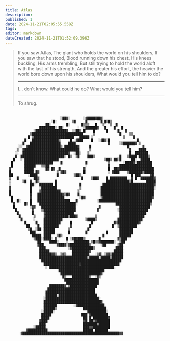 ```yaml
---
title: Atlas
description: 
published: 1
date: 2024-11-21T02:05:55.558Z
tags: 
editor: markdown
dateCreated: 2024-11-21T01:52:09.396Z
---
```


> If you saw Atlas,
> The giant who holds the world on his shoulders,
> If you saw that he stood,
> Blood running down his chest,
> His knees buckling,
> His arms trembling,
> But still trying to hold the world aloft with the last of his strength,
> And the greater his effort, the heavier the world bore down upon his shoulders,
> What would you tell him to do?
> 
> ---
> I... don't know.  What could he do?  What would you tell him?
> 
> ---
> To shrug.

<pre style="font-size: small;font-family:monospace;line-height:1">
                                                        
                                                                                
                             ░██▓░       ░▓████▓██▓                             
                        ░█░        ▒█     █       █ █▒█▒                        
                     ██░        █░      █▒▒▒   █   ▒   ▒  █                     
                  ████████░ ██░       ░  ░██████▓   █    █   █                  
               ░████████████████▓  ░░██▒ █    █      █     █   ▓                
             ▒███████████████████████████     ▒             █    ▒▒             
            █ ▒█████████████████████   █████ ░                ▒    ▓            
          █   ██████████████▒     █  ▓███    █   ░▓█▓░█              █          
         █   ████████████████    ████                 ▓     ░▒██████▓ ▒         
       ░░  ▓█████████████████▒ ███████▓     █                   █       ▓       
      ▒  ▓█████████████████████████████     ▒                    ▓    ████      
     ░░  ████████████████████████▓  ░██░   ▒                     █  ███████     
     ▓  ███████████████████████░ █▒  ▒█    ███▒             █   ▒████ █████▒    
    █   ░ ██████████████████                        ▒██▒ ██░█     ██░  █████    
   █      ███████████████    █            █           ▒       ░████▓░████████   
   █      ██████   ▒▒██                   ░           ▓     █████████████████   
  ▓       █████      █▓ █▓  █            ▓            █  ██▓██████████████████  
  █       █████ █▓         ▒ ▓█▓         █            ░ ▓███    ▒███████▒█████  
  ██        ░████          █        ▒██▒                          █ ███     ▓█  
  ▒   █        ██▓                      █    ▒██▓    █ █████████  ▓ █  ███████▓ 
  ░      ▒█  ▓  █▒        █                          ████████████▒█       █████ 
  ░          ██░  ███████ █            █           ███████████████████████████▓ 
  ▓          █    ░████████            ▒          ████████████████████████████░ 
  █          █    ▓██████████         ▒           ████████████████████████████  
  █          ▓   █████████████▓▒█▓    █           ████████████████████████████  
   █         ▓   ██████████████        ░█▓        ▒██████████████████████████▓  
   █  █░     █   █████████████████   █          ░████████████████████████████   
    ▓     █▒ █    ███████████████████░                    ██████████████████▒   
    █        ░▓▓   ██████████████████            ▓          ████████████████    
     █        ▓    ▒█████████████████           ▓          ░███████████████     
      █       █     ▓███████████████                        ██████████████      
       █       ▒    ▓████████████▒███▓         ▒            █████████████       
        █      ░    ██████████            ▒████▒           █████████████        
          █     █   █████████     █          █           █▒███████████▓         
           ██    █  ████████      ▓         █           █  ▒█████████           
            ▒█  ░██ ██████       ▒         █                ███████             
             ███    ██████       █        █          █      ███████             
              █████ ████   ▒█▒                     █        ██████              
               ▒███░████░ ▓     █ ░▓█▓███▒       █         ▓▒███                
                 ██    ████░    ░   ████████ ▒█▒▒▓███████░  ▒██                 
                 ▓██       ▓███▓░▓██████████▒     ░██      ▒██                  
                  ███            ░▓███████████▒           ████                  
                  █████            █████████▓            █████                  
                  ██████▓▓▒  ▒▓▒   █████████   ░▒▓░ ░▓▓▒██████                  
                  █████████████████████████░█████░█████▒██████                  
                   ██████████████████████████████████████████                   
                    ███████████████████▓████████████████████                    
                     ░ ██████████████████████████████████░                      
                            ████████████████████████                            
                             █████████████████████▓                             
                              █▒   █████████▒  ░▓▒                              
                               ██████████████████                               
                                █████████████████                               
                       ████████▓ ▒██████████████                                
                      █████████████████████████                                 
                     ██████████████████████████                                 
                     ██████░████████████████████                                
                    ░████████████████████████████░                              
                    ██████████████████████████████▓                             
                    ███████         ░▓██████████████                            
                    ██████▒              ████████████                           
                   ░█████░                 ██████████░                          
                   █████                ███ ▓█████████                          
                   ████                  ██ █ ████████▓                         
                  ▓███                   ▓█ ██▒▓███████                         
                  ███                    ███████▒██████                         
               ░█████                    ███▓▓█████████                         
           ▓██████████                   █████ ███████                          
        ▓███████████████████████████████████████████████████▓▓                  
                                                                                

</pre> 

